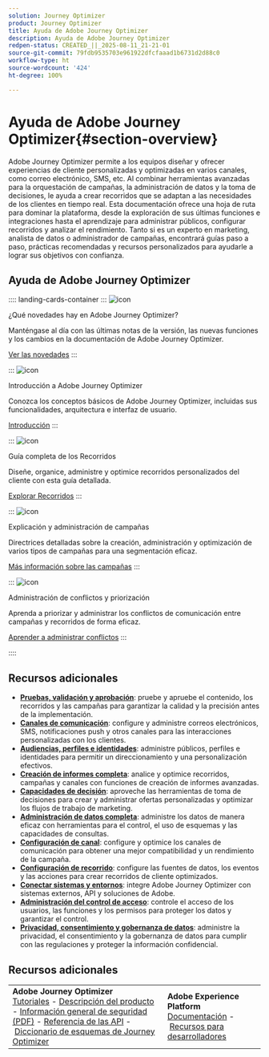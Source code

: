 ```yaml
---
solution: Journey Optimizer
product: Journey Optimizer
title: Ayuda de Adobe Journey Optimizer
description: Ayuda de Adobe Journey Optimizer
redpen-status: CREATED_||_2025-08-11_21-21-01
source-git-commit: 79fdb9535703e961922dfcfaaad1b6731d2d88c0
workflow-type: ht
source-wordcount: '424'
ht-degree: 100%

---
```



# Ayuda de Adobe Journey Optimizer{#section-overview}

Adobe Journey Optimizer permite a los equipos diseñar y ofrecer experiencias de cliente personalizadas y optimizadas en varios canales, como correo electrónico, SMS, etc. Al combinar herramientas avanzadas para la orquestación de campañas, la administración de datos y la toma de decisiones, le ayuda a crear recorridos que se adaptan a las necesidades de los clientes en tiempo real. Esta documentación ofrece una hoja de ruta para dominar la plataforma, desde la exploración de sus últimas funciones e integraciones hasta el aprendizaje para administrar públicos, configurar recorridos y analizar el rendimiento. Tanto si es un experto en marketing, analista de datos o administrador de campañas, encontrará guías paso a paso, prácticas recomendadas y recursos personalizados para ayudarle a lograr sus objetivos con confianza.

## Ayuda de Adobe Journey Optimizer

:::: landing-cards-container
:::
![icon](https://cdn.experienceleague.adobe.com/icons/list-check.svg)

¿Qué novedades hay en Adobe Journey Optimizer? 

Manténgase al día con las últimas notas de la versión, las nuevas funciones y los cambios en la documentación de Adobe Journey Optimizer.

[Ver las novedades](whats-new-landing-page.md)
:::

:::
![icon](https://cdn.experienceleague.adobe.com/icons/circle-play.svg)

Introducción a Adobe Journey Optimizer

Conozca los conceptos básicos de Adobe Journey Optimizer, incluidas sus funcionalidades, arquitectura e interfaz de usuario.

[Introducción](get-started-landing-page.md)
:::

:::
![icon](https://cdn.experienceleague.adobe.com/icons/code-branch.svg)

Guía completa de los Recorridos

Diseñe, organice, administre y optimice recorridos personalizados del cliente con esta guía detallada.

[Explorar Recorridos](orchestrate-journeys-landing-page.md)
:::

:::
![icon](https://cdn.experienceleague.adobe.com/icons/bullhorn.svg)

Explicación y administración de campañas

Directrices detalladas sobre la creación, administración y optimización de varios tipos de campañas para una segmentación eficaz.

[Más información sobre las campañas](campaigns-landing-page.md)
:::

:::
![icon](https://cdn.experienceleague.adobe.com/icons/scale-balanced.svg)

Administración de conflictos y priorización

Aprenda a priorizar y administrar los conflictos de comunicación entre campañas y recorridos de forma eficaz.

[Aprender a administrar conflictos](conflict-prioritization-landing-page.md)
:::

::::


## Recursos adicionales

- **[Pruebas, validación y aprobación](test-landing-page.md)**: pruebe y apruebe el contenido, los recorridos y las campañas para garantizar la calidad y la precisión antes de la implementación.
- **[Canales de comunicación](../using/channels/gs-channels.md)**: configure y administre correos electrónicos, SMS, notificaciones push y otros canales para las interacciones personalizadas con los clientes.
- **[Audiencias, perfiles e identidades](audiences-profiles-identities-landing-page.md)**: administre públicos, perfiles e identidades para permitir un direccionamiento y una personalización efectivos.
- **[Creación de informes completa](reporting-landing-page.md)**: analice y optimice recorridos, campañas y canales con funciones de creación de informes avanzadas.
- **[Capacidades de decisión](decisioning-landing-page.md)**: aproveche las herramientas de toma de decisiones para crear y administrar ofertas personalizadas y optimizar los flujos de trabajo de marketing.
- **[Administración de datos completa](data-management-landing-page.md)**: administre los datos de manera eficaz con herramientas para el control, el uso de esquemas y las capacidades de consultas.
- **[Configuración de canal](configuration-landing-page.md)**: configure y optimice los canales de comunicación para obtener una mejor compatibilidad y un rendimiento de la campaña.
- **[Configuración de recorrido](configure-journeys-landing-page.md)**: configure las fuentes de datos, los eventos y las acciones para crear recorridos de cliente optimizados.
- **[Conectar sistemas y entornos](connect-systems-landing-page.md)**: integre Adobe Journey Optimizer con sistemas externos, API y soluciones de Adobe.
- **[Administración del control de acceso](access-control-landing-page.md)**: controle el acceso de los usuarios, las funciones y los permisos para proteger los datos y garantizar el control.
- **[Privacidad, consentimiento y gobernanza de datos](privacy-landing-page.md)**: administre la privacidad, el consentimiento y la gobernanza de datos para cumplir con las regulaciones y proteger la información confidencial.

## Recursos adicionales

<table style="table-layout:fixed"><tr style="border: 0;">
<td><strong>Adobe Journey Optimizer</strong><br/>
<a href="https://experienceleague.adobe.com/docs/journey-optimizer-learn/tutorials/overview.html?lang=es" target="_blank">Tutoriales</a> - <a href="https://helpx.adobe.com/es/legal/product-descriptions/adobe-journey-optimizer.html" target="_blank">Descripción del producto</a> - <a href="https://www.adobe.com/content/dam/cc/en/security/pdfs/AJO_SecurityOverview.pdf" target="_blank">Información general de seguridad (PDF)</a> - <a href="https://developer.adobe.com/journey-optimizer-apis/" target="_blank">Referencia de las API</a> - <a href="https://experienceleague.adobe.com/tools/ajo-schemas/schema-dictionary.html?lang=es" target="_blank">Diccionario de esquemas de Journey Optimizer</a>

</td>
<td><strong>Adobe Experience Platform</strong><br/>
<a href="https://experienceleague.adobe.com/docs/experience-platform/landing/home.html?lang=es" target="_blank">Documentación</a> - <a href="https://www.adobe.com/es/experience-platform/documentation-and-developer-resources.html" target="_blank">Recursos para desarrolladores</a>
</td>
</tr></table>

<!--table style="table-layout:auto"><tr style="border: 0;"><td><img src="using/assets/do-not-localize/newsletter.png"></td><td>
<b>Stay informed and elevate your Adobe Journey Optimizer experience!</b><br/>Sign up for our quarterly newsletter. Gain exclusive access to the latest product updates, captivating stories, real-world use cases, valuable tips, and more – all delivered directly to your inbox every quarter. <a href="https://www.adobe.com/subscription/Adobe_Journey_Optimizer_NL.html">Sign up today!</a></td></tr></table-->

